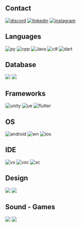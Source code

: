 ## **Contact**

[![discord](https://img.shields.io/badge/Discord-7289DA?style=for-the-badge&logo=discord&logoColor=white)](https://discord.gg/F2xPKyABJg)  [![linkedin](https://img.shields.io/badge/LinkedIn-0077B5?style=for-the-badge&logo=linkedin&logoColor=white)](https://www.linkedin.com/in/engincan-danaba%C5%9F-659822194/) [![instagram](https://img.shields.io/badge/Instagram-E4405F?style=for-the-badge&logo=instagram&logoColor=white)](https://www.instagram.com/engincan_/)

## **Languages**

![py](https://img.shields.io/badge/Python-3776AB?style=for-the-badge&logo=python&logoColor=white) ![cpp](https://img.shields.io/badge/C%2B%2B-00599C?style=for-the-badge&logo=c%2B%2B&logoColor=white) ![Java](https://img.shields.io/badge/Java-ED8B00?style=for-the-badge&logo=java&logoColor=white) ![c#](https://img.shields.io/badge/C%23-239120?style=for-the-badge&logo=c-sharp&logoColor=white) ![dart](https://img.shields.io/badge/Dart-0175C2?style=for-the-badge&logo=dart&logoColor=white)

## **Database**

![](https://img.shields.io/badge/SQLite-07405E?style=for-the-badge&logo=sqlite&logoColor=white) ![](https://img.shields.io/badge/Microsoft_Access-A4373A?style=for-the-badge&logo=microsoft-access&logoColor=white)

## **Frameworks**

![unity](https://img.shields.io/badge/Unity-100000?style=for-the-badge&logo=unity&logoColor=white) ![ue](https://img.shields.io/badge/-Unreal%20Engine-313131?style=for-the-badge&logo=unreal-engine&logoColor=white) ![flutter](https://img.shields.io/badge/Flutter-02569B?style=for-the-badge&logo=flutter&logoColor=white)

## **OS**

![android](https://img.shields.io/badge/Android-3DDC84?style=for-the-badge&logo=android&logoColor=white) ![wn](https://img.shields.io/badge/Windows-0078D6?style=for-the-badge&logo=windows&logoColor=white) ![ios](https://img.shields.io/badge/iOS-000000?style=for-the-badge&logo=ios&logoColor=white)

## **IDE**

![vs](https://img.shields.io/badge/Visual_Studio_2019-5C2D91?style=for-the-badge&logo=visual%20studio&logoColor=white) ![vsc](https://img.shields.io/badge/Visual_Studio_Code-0078D4?style=for-the-badge&logo=visual%20studio%20code&logoColor=white) ![xc](https://img.shields.io/badge/Xcode-007ACC?style=flat-square&logo=Xcode&logoColor=white)

## **Design**

![](https://img.shields.io/badge/Adobe%20Illustrator-FF9A00?style=for-the-badge&logo=adobe%20illustrator&logoColor=white) ![](https://img.shields.io/badge/Adobe%20XD-FF61F6?style=for-the-badge&logo=Adobe%20XD&logoColor=white)

## **Sound - Games**

[![](https://img.shields.io/badge/Steam-000000?style=for-the-badge&logo=steam&logoColor=white)](https://steamcommunity.com/id/engincan03/) [![](https://img.shields.io/badge/Spotify-1ED760?&style=for-the-badge&logo=spotify&logoColor=white)]()

